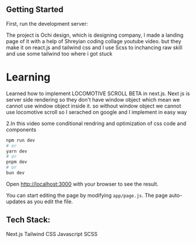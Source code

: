 ## Getting Started

First, run the development server:

The project is Ochi design, which is designing company, I made a landing page of it with a help of Shreyian coding collage youtube video.
but they make it on react.js and tailwind css and I use Scss to inchancing raw skill and use some tailwind too where i got stuck


# Learning 


Learned how to implement LOCOMOTIVE SCROLL BETA in next.js. Next js is server side rendering so they don't have window object which mean we cannot use window object inside it. so without window object we cannot use locomotive scroll so I serached on google and I implement in easy way

2.In this video some conditional rendring and optimization of css code and components


```bash
npm run dev
# or
yarn dev
# or
pnpm dev
# or
bun dev
```

Open [http://localhost:3000](http://localhost:3000) with your browser to see the result.

You can start editing the page by modifying `app/page.js`. The page auto-updates as you edit the file.

## Tech Stack:

Next.js
Tailwind CSS
Javascript
SCSS
